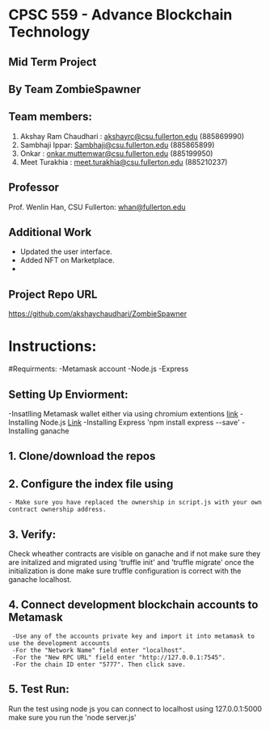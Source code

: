# CPSC 559 - Advance Blockchain Technology

## Mid Term Project

## By Team ZombieSpawner

## Team members:

1. Akshay Ram Chaudhari : akshayrc@csu.fullerton.edu (885869990)
2. Sambhaji Ippar: Sambhaji@csu.fullerton.edu (885865899)
3. Onkar : onkar.muttemwar@csu.fullerton.edu (885199950)
4. Meet Turakhia : meet.turakhia@csu.fullerton.edu (885210237)

## Professor

Prof. Wenlin Han, CSU Fullerton: whan@fullerton.edu

## Additional Work

- Updated the user interface.
- Added NFT on Marketplace.
-


## Project Repo URL
https://github.com/akshaychaudhari/ZombieSpawner

# Instructions:

#Requirments:
-Metamask account 
-Node.js 
-Express


## Setting Up Enviorment:
-Insatlling Metamask wallet either via using chromium extentions [link](https://chrome.google.com/webstore/detail/metamask/nkbihfbeogaeaoehlefnkodbefgpgknn?hl=en)
-Installing Node.js [Link](https://nodejs.org/en/download/)
-Installing Express 'npm install express --save'
-Installing ganache

## 1. Clone/download the repos 

## 2. Configure the index file using
    - Make sure you have replaced the ownership in script.js with your own contract ownership address. 

## 3. Verify:
Check wheather contracts are visible on ganache and if not make sure they are initalized and migrated using 'truffle init' and 'truffle migrate'
once the initialization is done make sure truffle configuration is correct with the ganache localhost.

## 4. Connect development blockchain accounts to Metamask
     -Use any of the accounts private key and import it into metamask to use the development accounts
     -For the "Network Name" field enter "localhost".
     -For the "New RPC URL" field enter "http://127.0.0.1:7545".
     -For the chain ID enter "5777". Then click save.
   
## 5. Test Run:
Run the test using node js you can connect to localhost using 127.0.0.1:5000 make sure you run the 'node server.js'
      
      
